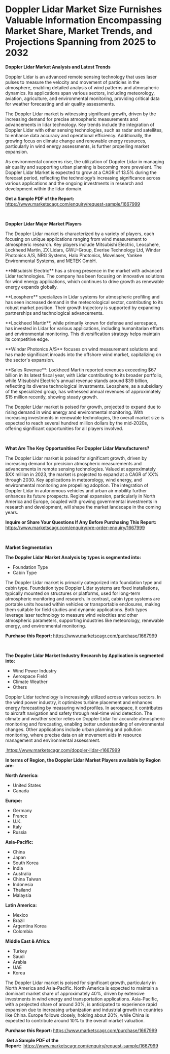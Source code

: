 <p><h1>Doppler Lidar Market Size Furnishes Valuable Information Encompassing Market Share, Market Trends, and Projections Spanning from 2025 to 2032</h1></p><p><strong>Doppler Lidar Market Analysis and Latest Trends</strong></p>
<p><p>Doppler Lidar is an advanced remote sensing technology that uses laser pulses to measure the velocity and movement of particles in the atmosphere, enabling detailed analysis of wind patterns and atmospheric dynamics. Its applications span various sectors, including meteorology, aviation, agriculture, and environmental monitoring, providing critical data for weather forecasting and air quality assessments.</p><p>The Doppler Lidar market is witnessing significant growth, driven by the increasing demand for precise atmospheric measurements and advancements in lidar technology. Key trends include the integration of Doppler Lidar with other sensing technologies, such as radar and satellites, to enhance data accuracy and operational efficiency. Additionally, the growing focus on climate change and renewable energy resources, particularly in wind energy assessments, is further propelling market expansion.</p><p>As environmental concerns rise, the utilization of Doppler Lidar in managing air quality and supporting urban planning is becoming more prevalent. The Doppler Lidar Market is expected to grow at a CAGR of 13.5% during the forecast period, reflecting the technology’s increasing significance across various applications and the ongoing investments in research and development within the lidar domain.</p></p>
<p><strong>Get a Sample PDF of the Report:&nbsp;</strong> <a href="https://www.marketscagr.com/enquiry/request-sample/1667999?utm_campaign=3291&utm_medium=2&utm_source=Github&utm_content=ia&utm_term=17042025&utm_id=doppler-lidar">https://www.marketscagr.com/enquiry/request-sample/1667999</a></p>
<p>&nbsp;</p>
<p><strong>Doppler Lidar Major Market Players</strong></p>
<p><p>The Doppler Lidar market is characterized by a variety of players, each focusing on unique applications ranging from wind measurement to atmospheric research. Key players include Mitsubishi Electric, Leosphere, Lockheed Martin, ZX Lidars, GWU-Group, Everise Technology Ltd, Windar Photonics A/S, NRG Systems, Halo Photonics, Movelaser, Yankee Environmental Systems, and METEK GmbH.</p><p>**Mitsubishi Electric** has a strong presence in the market with advanced Lidar technologies. The company has been focusing on innovative solutions for wind energy applications, which continues to drive growth as renewable energy expands globally. </p><p>**Leosphere** specializes in Lidar systems for atmospheric profiling and has seen increased demand in the meteorological sector, contributing to its robust market position. Their growth trajectory is supported by expanding partnerships and technological advancements.</p><p>**Lockheed Martin**, while primarily known for defense and aerospace, has invested in Lidar for various applications, including humanitarian efforts and environmental monitoring. This diversification strategy helps maintain its competitive edge.</p><p>**Windar Photonics A/S** focuses on wind measurement solutions and has made significant inroads into the offshore wind market, capitalizing on the sector's expansion.</p><p>**Sales Revenue**: Lockheed Martin reported revenues exceeding $67 billion in its latest fiscal year, with Lidar contributing to its broader portfolio, while Mitsubishi Electric's annual revenue stands around $39 billion, reflecting its diverse technological investments. Leosphere, as a subsidiary of the specialized group, has witnessed annual revenues of approximately $15 million recently, showing steady growth.</p><p>The Doppler Lidar market is poised for growth, projected to expand due to rising demand in wind energy and environmental monitoring. With increasing investments in renewable technologies, the overall market size is expected to reach several hundred million dollars by the mid-2020s, offering significant opportunities for all players involved.</p></p>
<p>&nbsp;</p>
<p><strong>What Are The Key Opportunities For Doppler Lidar Manufacturers?</strong></p>
<p><p>The Doppler Lidar market is poised for significant growth, driven by increasing demand for precision atmospheric measurements and advancements in remote sensing technologies. Valued at approximately $XX million in 2023, the market is projected to expand at a CAGR of XX% through 2030. Key applications in meteorology, wind energy, and environmental monitoring are propelling adoption. The integration of Doppler Lidar in autonomous vehicles and urban air mobility further enhances its future prospects. Regional expansion, particularly in North America and Europe, coupled with growing governmental investments in research and development, will shape the market landscape in the coming years.</p></p>
<p><strong>Inquire or Share Your Questions If Any Before Purchasing This Report:</strong> <a href="https://www.marketscagr.com/enquiry/pre-order-enquiry/1667999?utm_campaign=3291&utm_medium=2&utm_source=Github&utm_content=ia&utm_term=17042025&utm_id=doppler-lidar">https://www.marketscagr.com/enquiry/pre-order-enquiry/1667999</a></p>
<p>&nbsp;</p>
<p><strong>Market Segmentation</strong></p>
<p><strong>The Doppler Lidar Market Analysis by types is segmented into:</strong></p>
<p><ul><li>Foundation Type</li><li>Cabin Type</li></ul></p>
<p><p>The Doppler Lidar market is primarily categorized into foundation type and cabin type. Foundation type Doppler Lidar systems are fixed installations, typically mounted on structures or platforms, used for long-term atmospheric monitoring and research. In contrast, cabin type systems are portable units housed within vehicles or transportable enclosures, making them suitable for field studies and dynamic applications. Both types leverage laser technology to measure wind velocities and other atmospheric parameters, supporting industries like meteorology, renewable energy, and environmental monitoring.</p></p>
<p><strong>Purchase this Report:&nbsp;</strong><a href="https://www.marketscagr.com/purchase/1667999?utm_campaign=3291&utm_medium=2&utm_source=Github&utm_content=ia&utm_term=17042025&utm_id=doppler-lidar">https://www.marketscagr.com/purchase/1667999</a></p>
<p>&nbsp;</p>
<p><strong>The Doppler Lidar Market Industry Research by Application is segmented into:</strong></p>
<p><ul><li>Wind Power Industry</li><li>Aerospace Field</li><li>Climate Weather</li><li>Others</li></ul></p>
<p><p>Doppler Lidar technology is increasingly utilized across various sectors. In the wind power industry, it optimizes turbine placement and enhances energy forecasting by measuring wind profiles. In aerospace, it contributes to aircraft navigation and safety through real-time wind detection. The climate and weather sector relies on Doppler Lidar for accurate atmospheric monitoring and forecasting, enabling better understanding of environmental changes. Other applications include urban planning and pollution monitoring, where precise data on air movement aids in resource management and environmental assessment.</p></p>
<p><a href="https://www.marketscagr.com/doppler-lidar-r1667999?utm_campaign=3291&utm_medium=2&utm_source=Github&utm_content=ia&utm_term=17042025&utm_id=doppler-lidar">&nbsp;https://www.marketscagr.com/doppler-lidar-r1667999</a></p>
<p><strong>In terms of Region, the Doppler Lidar Market Players available by Region are:</strong></p>
<p>
    <p> <strong> North America: </strong>
        <ul>
            <li>United States</li>
            <li>Canada</li>
        </ul>
        </p> 
    <p> <strong> Europe: </strong>
        <ul>
            <li>Germany</li>
            <li>France</li>
            <li>U.K.</li>
            <li>Italy</li>
            <li>Russia</li>
        </ul>
        </p> 
    <p> <strong> Asia-Pacific: </strong>
        <ul>
            <li>China</li>
            <li>Japan</li>
            <li>South Korea</li>
            <li>India</li>
            <li>Australia</li>
            <li>China Taiwan</li>
            <li>Indonesia</li>
            <li>Thailand</li>
            <li>Malaysia</li>
        </ul>
        </p> 
    <p> <strong> Latin America: </strong>
        <ul>
            <li>Mexico</li>
            <li>Brazil</li>
            <li>Argentina Korea</li>
            <li>Colombia</li>
        </ul>
        </p> 
    <p> <strong> Middle East & Africa: </strong>
        <ul>
            <li>Turkey</li>
            <li>Saudi</li>
            <li>Arabia</li>
            <li>UAE</li>
            <li>Korea</li>
        </ul>
    </p>
    </p>
<p><p>The Doppler Lidar market is poised for significant growth, particularly in North America and Asia-Pacific. North America is expected to maintain a dominant market share of approximately 40%, driven by extensive investments in wind energy and transportation applications. Asia-Pacific, with a projected share of around 30%, is anticipated to experience rapid expansion due to increasing urbanization and industrial growth in countries like China. Europe follows closely, holding about 20%, while China is expected to contribute around 10% to the overall market valuation.</p></p>
<p><strong>Purchase this Report: </strong><a href="https://www.marketscagr.com/purchase/1667999?utm_campaign=3291&utm_medium=2&utm_source=Github&utm_content=ia&utm_term=17042025&utm_id=doppler-lidar">https://www.marketscagr.com/purchase/1667999</a></p>
<p>&nbsp;<strong>Get a Sample PDF of the Report:&nbsp;&nbsp;</strong><a href="https://www.marketscagr.com/enquiry/request-sample/1667999?utm_campaign=3291&utm_medium=2&utm_source=Github&utm_content=ia&utm_term=17042025&utm_id=doppler-lidar">https://www.marketscagr.com/enquiry/request-sample/1667999</a></p>
<p><strong></strong></p>
<p><p></p><p></p><p></p></p>